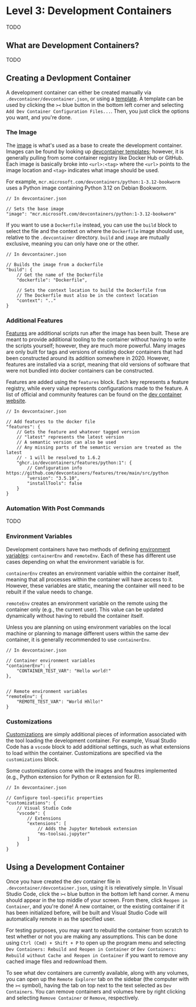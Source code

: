 # Level 3: Development Containers

TODO

## What are Development Containers?

TODO

## Creating a Devlopment Container

A development container can either be created manually via `.devcontainer/devcontainer.json`, or using a [template]((https://containers.dev/templates)). A template can be used by clicking the `><` blue button in the bottom left corner and selecting `Add Dev Container Configuration Files...`. Then, you just click the options you want, and you're done.

### The Image

The [image](https://containers.dev/implementors/json_reference/) is what's used as a base to create the development container. Images can be found by looking up [devcontainer templates](https://containers.dev/templates); however, it is generally pulling from some container registry like Docker Hub or GitHub. Each image is basically broke into `<url>:<tag>` where the `<url>` points to the image location and `<tag>` indicates what image should be used.

For example, `mcr.microsoft.com/devcontainers/python:1-3.12-bookworm` uses a Python image containing Python 3.12 on Debian Bookworm.

```json5
// In devcontainer.json

// Sets the base image
"image": "mcr.microsoft.com/devcontainers/python:1-3.12-bookworm"
```

If you want to use a `Dockerfile` instead, you can use the `build` block to select the file and the context on where the `Dockerfile` image should use, relative to the `.devcontainer` directory. `build` and `image` are mutually exclusive, meaning you can only have one or the other.

```json5
// In devcontainer.json

// Builds the image from a dockerfile
"build": {
    // Get the name of the Dockerfile
    "dockerfile": "Dockerfile",
    
    // Sets the context location to build the Dockerfile from
    // The Dockerfile must also be in the context location
    "context": ".."
}
```

### Additional Features

[Features](https://containers.dev/implementors/features/) are additional scripts run after the image has been built. These are meant to provide additional tooling to the container without having to write the scripts yourself; however, they are much more powerful. Many images are only built for tags and versions of existing docker containers that had been constructed around its addition somewhere in 2020. However, features are installed via a script, meaning that old versions of software that were not bundled into docker containers can be constructed.

Features are added using the `features` block. Each key represents a feature registry, while every value represents configurations made to the feature. A list of official and community features can be found on the [dev container website](https://containers.dev/features).

```json5
// In devcontainer.json

// Add features to the docker file
"features": {
    // Gets the feature and whatever tagged version
    // "latest" represents the latest version
    // A semantic version can also be used
    // Any missing parts of the semantic version are treated as the latest
    // - 1 will be resolved to 1.6.2
    "ghcr.io/devcontainers/features/python:1": {
        // Configuration info https://github.com/devcontainers/features/tree/main/src/python
        "version": "3.5.10",
        "installTools": false
    }
}
```

### Automation With Post Commands

TODO

### Environment Variables

Development containers have two methods of defining [environment variables](https://containers.dev/implementors/json_reference/): `containerEnv` and `remoteEnv`. Each of these has different use cases depending on what the environment variable is for.

`containerEnv` creates an environment variable within the container itself, meaning that all processes within the container will have access to it. However, these variables are static, meaning the container will need to be rebuilt if the value needs to change.

`remoteEnv` creates an environment variable on the remote using the container only (e.g., the current user). This value can be updated dynamically without having to rebuild the container itself.

Unless you are planning on using environment variables on the local machine or planning to manage different users within the same dev container, it is generally recommended to use `containerEnv`.

```json5
// In devcontainer.json

// Container environment variables
"containerEnv": {
    "CONTAINER_TEST_VAR": "Hello world!"
},


// Remote environment variables
"remoteEnv": {
    "REMOTE_TEST_VAR": "World Hhllo!"
}
```

### Customizations

[Customizations](https://containers.dev/implementors/json_reference/) are simply additional pieces of information associated with the tool loading the development container. For example, Visual Studio Code has a `vscode` block to add additional settings, such as what extensions to load within the container. Customizations are specified via the `customizations` block.

Some customizations come with the images and feautres implemented (e.g., Python extension for Python or R extension for R).

```json5
// In devcontainer.json

// Configure tool-specific properties
"customizations": {
    // Visual Studio Code
    "vscode": {
        // Extensions
        "extensions": [
            // Adds the Jupyter Notebook extension
            "ms-toolsai.jupyter"
        ]
    }
}
```

## Using a Development Container

Once you have created the dev container file in `.devcontainer/devcontainer.json`, using it is relevatively simple. In Visual Studio Code, click the `><` blue button in the bottom left hand corner. A menu should appear in the top middle of your screen. From there, click `Reopen in Container`, and you're done! A new container, or the existing container if it has been initialized before, will be built and Visual Studio Code will automatically remote in as the specified user.

For testing purposes, you may want to rebuild the container from scratch to test whether or not you are making any assumptions. This can be done using `Ctrl (Cmd) + Shift + P` to open up the program menu and selecting `Dev Containers: Rebuild and Reopen in Container` or `Dev Containers: Rebuild without Cache and Reopen in Container` if you want to remove any cached image files and redownload them. 

To see what dev containers are currently available, along with any volumes, you can open up the `Remote Explorer` tab on the sidebar (the computer with the `><` symbol), having the tab on top next to the text selected as `Dev Containers`. You can remove containers and volumes here by right clicking and selecting `Remove Container` or `Remove`, respectively.
